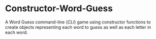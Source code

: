 # Constructor-Word-Guess
A Word Guess command-line (*CLI*) game using constructor functions to create objects representing each word to guess as well as each letter in each word. 
